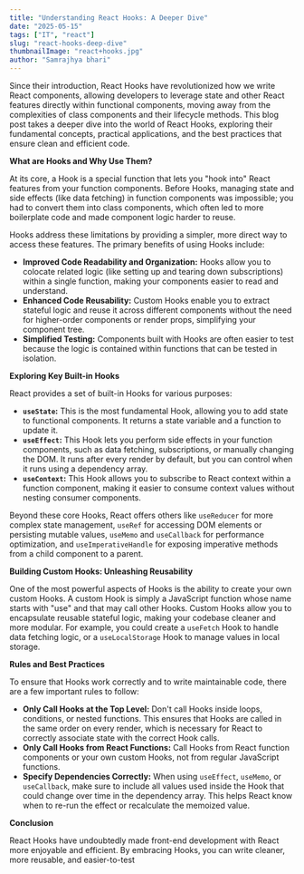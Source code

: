 ```yaml
---
title: "Understanding React Hooks: A Deeper Dive"
date: "2025-05-15"
tags: ["IT", "react"]
slug: "react-hooks-deep-dive"
thumbnailImage: "react+hooks.jpg"
author: "Samrajhya bhari"
---
```


Since their introduction, React Hooks have revolutionized how we write React components, allowing developers to leverage state and other React features directly within functional components, moving away from the complexities of class components and their lifecycle methods. This blog post takes a deeper dive into the world of React Hooks, exploring their fundamental concepts, practical applications, and the best practices that ensure clean and efficient code.

**What are Hooks and Why Use Them?**

At its core, a Hook is a special function that lets you "hook into" React features from your function components. Before Hooks, managing state and side effects (like data fetching) in function components was impossible; you had to convert them into class components, which often led to more boilerplate code and made component logic harder to reuse.

Hooks address these limitations by providing a simpler, more direct way to access these features. The primary benefits of using Hooks include:

- **Improved Code Readability and Organization:** Hooks allow you to colocate related logic (like setting up and tearing down subscriptions) within a single function, making your components easier to read and understand.
- **Enhanced Code Reusability:** Custom Hooks enable you to extract stateful logic and reuse it across different components without the need for higher-order components or render props, simplifying your component tree.
- **Simplified Testing:** Components built with Hooks are often easier to test because the logic is contained within functions that can be tested in isolation.

**Exploring Key Built-in Hooks**

React provides a set of built-in Hooks for various purposes:

- **`useState`:** This is the most fundamental Hook, allowing you to add state to functional components. It returns a state variable and a function to update it.
- **`useEffect`:** This Hook lets you perform side effects in your function components, such as data fetching, subscriptions, or manually changing the DOM. It runs after every render by default, but you can control when it runs using a dependency array.
- **`useContext`:** This Hook allows you to subscribe to React context within a function component, making it easier to consume context values without nesting consumer components.

Beyond these core Hooks, React offers others like `useReducer` for more complex state management, `useRef` for accessing DOM elements or persisting mutable values, `useMemo` and `useCallback` for performance optimization, and `useImperativeHandle` for exposing imperative methods from a child component to a parent.

**Building Custom Hooks: Unleashing Reusability**

One of the most powerful aspects of Hooks is the ability to create your own custom Hooks. A custom Hook is simply a JavaScript function whose name starts with "use" and that may call other Hooks. Custom Hooks allow you to encapsulate reusable stateful logic, making your codebase cleaner and more modular. For example, you could create a `useFetch` Hook to handle data fetching logic, or a `useLocalStorage` Hook to manage values in local storage.

**Rules and Best Practices**

To ensure that Hooks work correctly and to write maintainable code, there are a few important rules to follow:

- **Only Call Hooks at the Top Level:** Don't call Hooks inside loops, conditions, or nested functions. This ensures that Hooks are called in the same order on every render, which is necessary for React to correctly associate state with the correct Hook calls.
- **Only Call Hooks from React Functions:** Call Hooks from React function components or your own custom Hooks, not from regular JavaScript functions.
- **Specify Dependencies Correctly:** When using `useEffect`, `useMemo`, or `useCallback`, make sure to include all values used inside the Hook that could change over time in the dependency array. This helps React know when to re-run the effect or recalculate the memoized value.

**Conclusion**

React Hooks have undoubtedly made front-end development with React more enjoyable and efficient. By embracing Hooks, you can write cleaner, more reusable, and easier-to-test
